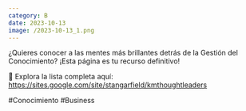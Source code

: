 ```yaml
--- 
category: B 
date: 2023-10-13 
image: /2023-10-13_1.png 
--- 
```


¿Quieres conocer a las mentes más brillantes detrás de la Gestión del Conocimiento? ¡Esta página es tu recurso definitivo!

🔗 Explora la lista completa aquí: https://sites.google.com/site/stangarfield/kmthoughtleaders

#Conocimiento #Business
